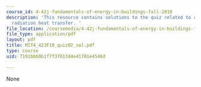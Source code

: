 ```yaml
---
course_id: 4-42j-fundamentals-of-energy-in-buildings-fall-2010
description: 'This resource contains solutions to the quiz related to convection and
  radiation heat transfer. '
file_location: /coursemedia/4-42j-fundamentals-of-energy-in-buildings-fall-2010/7191bb60b1f7f37013d4e41701e4546d_MIT4_42JF10_quiz02_sol.pdf
file_type: application/pdf
layout: pdf
title: MIT4_42JF10_quiz02_sol.pdf
type: course
uid: 7191bb60b1f7f37013d4e41701e4546d

---
```

None